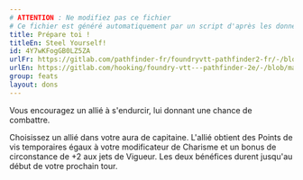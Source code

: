 ```yaml
---
# ATTENTION : Ne modifiez pas ce fichier
# Ce fichier est généré automatiquement par un script d'après les données du module Foundry VTT officiel et de sa traduction
title: Prépare toi !
titleEn: Steel Yourself!
id: 4Y7wKFogGB0LZ5ZA
urlFr: https://gitlab.com/pathfinder-fr/foundryvtt-pathfinder2-fr/-/blob/master/data/feats/4Y7wKFogGB0LZ5ZA.htm
urlEn: https://gitlab.com/hooking/foundry-vtt---pathfinder-2e/-/blob/master/packs/data/feats.db/steel-yourself.json
group: feats
layout: dons
---
```

Vous encouragez un allié à s'endurcir, lui donnant une chance de combattre.

Choisissez un allié dans votre aura de capitaine. L'allié obtient des Points de vis temporaires égaux à votre modificateur de Charisme et un bonus de circonstance de +2 aux jets de Vigueur. Les deux bénéfices durent jusqu'au début de votre prochain tour.



